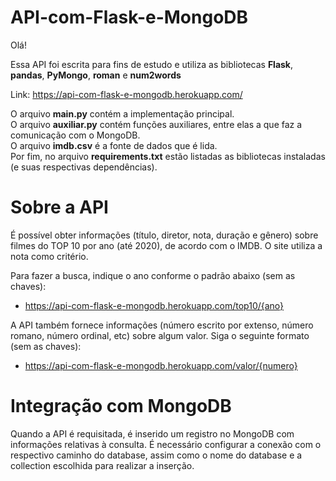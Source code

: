 # API-com-Flask-e-MongoDB
Olá!

Essa API foi escrita para fins de estudo e utiliza as bibliotecas **Flask**, **pandas**, **PyMongo**, **roman** e **num2words**

Link: https://api-com-flask-e-mongodb.herokuapp.com/

O arquivo **main.py** contém a implementação principal.  
O arquivo **auxiliar.py** contém funções auxiliares, entre elas a que faz a comunicação com o MongoDB.  
O arquivo **imdb.csv** é a fonte de dados que é lida.  
Por fim, no arquivo **requirements.txt** estão listadas as bibliotecas instaladas (e suas respectivas dependências).  


# Sobre a API

É possível obter informações (título, diretor, nota, duração e gênero) sobre filmes do TOP 10 por ano (até 2020), de acordo com o IMDB. O site utiliza a nota como critério.



Para fazer a busca, indique o ano conforme o padrão abaixo (sem as chaves):

* https://api-com-flask-e-mongodb.herokuapp.com/top10/{ano}


A API também fornece informações (número escrito por extenso, número romano, número ordinal, etc) sobre algum valor. Siga o seguinte formato (sem as chaves):

* https://api-com-flask-e-mongodb.herokuapp.com/valor/{numero}

# Integração com MongoDB
Quando a API é requisitada, é inserido um registro no MongoDB com informações relativas à consulta.
É necessário configurar a conexão com o respectivo caminho do database, assim como o nome do database e a collection escolhida para realizar a inserção.
